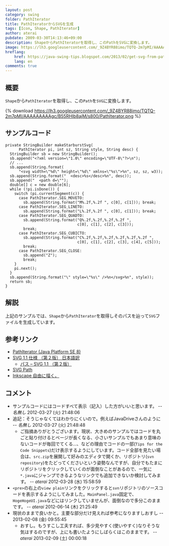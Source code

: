 ```yaml
---
layout: post
category: swing
folder: PathIterator
title: PathIteratorからSVGを生成
tags: [Icon, Shape, PathIterator]
author: aterai
pubdate: 2009-03-30T14:13:46+09:00
description: ShapeからPathIteratorを取得し、このPathをSVGに変換します。
image: https://lh3.googleusercontent.com/_9Z4BYR88imo/TQTQ-2m7pMI/AAAAAAAAAgc/B55RHlb8ajM/s800/PathIterator.png
hreflang:
    href: https://java-swing-tips.blogspot.com/2013/02/get-svg-from-pathiterator.html
    lang: en
comments: true
---
```

## 概要
`Shape`から`PathIterator`を取得し、この`Path`を`SVG`に変換します。

{% download https://lh3.googleusercontent.com/_9Z4BYR88imo/TQTQ-2m7pMI/AAAAAAAAAgc/B55RHlb8ajM/s800/PathIterator.png %}

## サンプルコード
<pre class="prettyprint"><code>private StringBuilder makeStarburstSvg(
      PathIterator pi, int sz, String style, String desc) {
  StringBuilder sb = new StringBuilder();
  sb.append("&lt;?xml version=\"1.0\" encoding=\"UTF-8\"?&gt;\n");
  // ...
  sb.append(String.format(
      "&lt;svg width=\"%d\" height=\"%d\" xmlns=\"%s\"&gt;%n", sz, sz, w3));
  sb.append(String.format("  &lt;desc&gt;%s&lt;/desc&gt;%n", desc));
  sb.append("  &lt;path d=\"");
  double[] c = new double[6];
  while (!pi.isDone()) {
    switch (pi.currentSegment(c)) {
      case PathIterator.SEG_MOVETO:
        sb.append(String.format("M%.2f,%.2f ", c[0], c[1])); break;
      case PathIterator.SEG_LINETO:
        sb.append(String.format("L%.2f,%.2f ", c[0], c[1])); break;
      case PathIterator.SEG_QUADTO:
        sb.append(String.format("Q%.2f,%.2f,%.2f,%.2f ",
                                c[0], c[1], c[2], c[3]));
        break;
      case PathIterator.SEG_CUBICTO:
        sb.append(String.format("C%.2f,%.2f,%.2f,%.2f,%.2f,%.2f ",
                                c[0], c[1], c[2], c[3], c[4], c[5]));
        break;
      case PathIterator.SEG_CLOSE:
        sb.append("Z");
        break;
    }
    pi.next();
  }
  sb.append(String.format("\" style=\"%s\" /&gt;%n&lt;/svg&gt;%n", style));
  return sb;
}
</code></pre>

## 解説
上記のサンプルでは、`Shape`から`PathIterator`を取得しそのパスを辿って`SVG`ファイルを生成しています。

## 参考リンク
- [PathIterator (Java Platform SE 8)](https://docs.oracle.com/javase/jp/8/docs/api/java/awt/geom/PathIterator.html)
- [SVG 1.1 仕様 （第２版） 日本語訳](http://www.hcn.zaq.ne.jp/___/SVG11-2nd/index.html)
    - [パス – SVG 1.1 （第２版）](http://www.hcn.zaq.ne.jp/___/SVG11-2nd/paths.html)
- [SVG Path](http://www.w3schools.com/svg/svg_path.asp)
- [Inkscape 自由に描く。](http://www.inkscape.org/)

<!-- dummy comment line for breaking list -->

## コメント
- サンプルコードにはコードすべて表示（記入）した方がいいと思います。 -- *名無し* 2012-03-27 (火) 21:48:06
- 追記：そうじゃなくてはわかりにくいので。例えばJavaDriveさんのように -- *名無し* 2012-03-27 (火) 21:48:48
    - ご指摘ありがとうございます。現状、大きめのサンプルではコードを丸ごと貼り付けるとページが長くなる、小さいサンプルでもあまり意味のないコードが毎回でてくる…、などの理由でコードの一部(`Tips for the Code Snippets`)だけ表示するようにしています。コード全部を見たい場合は、`src.zip`を展開して好みのエディタで開くか、リポジトリ(`svn repository`)をたどってくださいという姿勢なんですが、自分でもたまにリポジトリをクリックしていくのが面倒なことがあるので、一気に`*.java`にジャンプできるようなリンクでも追加できないか検討してみます。 -- *aterai* 2012-03-28 (水) 15:58:59
- `<pre>`の右上の`view plain`リンクをクリックすると`svn`リポジトリのソースコードを表示するようにしてみました。`MainPanel.java`固定で、`HogeHogeUI.java`などにはリンクしていませんが、面倒なので多分このままです。 -- *aterai* 2012-06-14 (木) 21:25:49
- 現状のままで良いかと。主要な部分だけ見えれば参考になりますしおすし --  2013-02-08 (金) 09:55:45
    - おすし。もうすこし工夫すれば、多少見やすく(使いやすく)なりそうな気はするのですが、上にも書いたようにしばらくはこのままです。 -- *aterai* 2013-02-09 (土) 00:00:18

<!-- dummy comment line for breaking list -->
